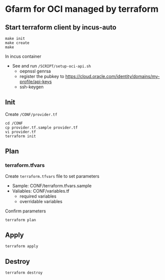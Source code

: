 # Gfarm for OCI managed by terraform

## Start terraform client by incus-auto

```
make init
make create
make
```

In incus container

- See and run `/SCRIPT/setup-oci-api.sh`
  - oepnssl genrsa
  - register the pubkey to https://cloud.oracle.com/identity/domains/my-profile/api-keys
  - ssh-keygen

## Init

Create `/CONF/provider.tf`

```
cd /CONF
cp provider.tf.sample provider.tf
vi provider.tf
terraform init
```

## Plan

### terraform.tfvars

Create `terraform.tfvars` file to set parameters

- Sample: CONF/terraform.tfvars.sample
- Valiables: CONF/variables.tf
  - required variables
  - overridable variables

Confirm parameters

```
terraform plan
```

## Apply

```
terraform apply
```

## Destroy

```
terraform destroy
```
